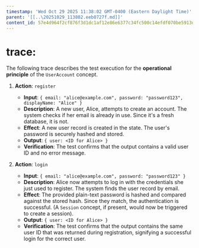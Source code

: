 ```yaml
---
timestamp: 'Wed Oct 29 2025 11:38:02 GMT-0400 (Eastern Daylight Time)'
parent: '[[..\20251029_113802.eeb0727f.md]]'
content_id: 57e4d964f2cf876f3d1dc1af12e86e6377c34fc500c14efdf070be5913dc403a
---
```


# trace:

The following trace describes the test execution for the **operational principle** of the `UserAccount` concept.

1. **Action**: `register`
   * **Input**: `{ email: "alice@example.com", password: "password123", displayName: "Alice" }`
   * **Description**: A new user, Alice, attempts to create an account. The system checks if her email is already in use. Since it's a fresh database, it is not.
   * **Effect**: A new user record is created in the state. The user's password is securely hashed and stored.
   * **Output**: `{ user: <ID for Alice> }`
   * **Verification**: The test confirms that the output contains a valid user ID and no error message.

2. **Action**: `login`
   * **Input**: `{ email: "alice@example.com", password: "password123" }`
   * **Description**: Alice now attempts to log in with the credentials she just used to register. The system finds the user record by email.
   * **Effect**: The provided plain-text password is hashed and compared against the stored hash. Since they match, the authentication is successful. (A `Session` concept, if present, would now be triggered to create a session).
   * **Output**: `{ user: <ID for Alice> }`
   * **Verification**: The test confirms that the output contains the same user ID that was returned during registration, signifying a successful login for the correct user.
